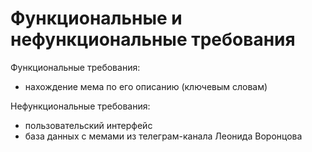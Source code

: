 # Функциональные и нефункциональные требования

Функциональные требования:

* нахождение мема по его описанию (ключевым словам)

Нефункциональные требования:

* пользовательский интерфейс
*   база данных с мемами из телеграм-канала Леонида Воронцова

